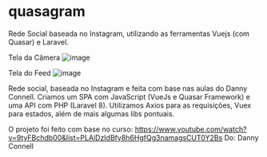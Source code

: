# quasagram
Rede Social baseada no Instagram, utilizando as ferramentas Vuejs (com Quasar) e Laravel.

Tela da Câmera
![image](https://user-images.githubusercontent.com/44420212/132103962-69365af2-0aa7-41ee-a063-88a3f13dba7a.png)

Tela do Feed
![image](https://user-images.githubusercontent.com/44420212/132104026-f852c2ef-810d-49f2-a268-5aabc1c15730.png)


Rede social, baseada no Instagram e feita com base nas aulas do Danny Connell.
Criamos um SPA com JavaScript (VueJs e Quasar Framework) e uma API com PHP (Laravel 8).
Utilizamos Axios para as requisições, Vuex para estados, além de mais algumas libs pontuais.

O projeto foi feito com base no curso: https://www.youtube.com/watch?v=9tyFBchdb00&list=PLAiDzIdBfy8h6HgfQg3namagsCUT0Y2Bs 
Do: Danny Connell

